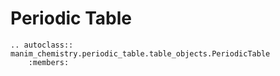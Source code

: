 # Periodic Table

```{eval-rst}
.. autoclass:: manim_chemistry.periodic_table.table_objects.PeriodicTable
    :members:

```